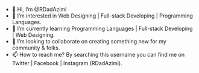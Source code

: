 - 👋 Hi, I’m @RDadAzimi
- 👀 I’m interested in Web Designing | Full-stack Developing | Programming Languages.
- 🌱 I’m currently learning Programming Languages | Full-stack Developing | Web Designing.
- 💞️ I’m looking to collaborate on creating something new for my community & folks.
- 📫 How to reach me? By searching this username you can find me on Twitter | Facebook | Instagram (RDadAzimi).

<!---
RDadAzimi/RDadAzimi is a ✨ special ✨ repository because its `README.md` (this file) appears on your GitHub profile.
You can click the Preview link to take a look at your changes.
--->
